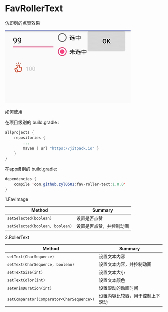 # FavRollerText
仿即刻的点赞效果

<img src="https://github.com/zyl0501/fav-roller-text/blob/master/screenshot.gif"> 

如何使用

在项目级别的 build.gradle :
```java
allprojects {
    repositories {
        ...
        maven { url "https://jitpack.io" }
    }
} 
```

在app级别的 build.gradle:
```java
dependencies {
    compile 'com.github.zyl0501:fav-roller-text:1.0.0'
}  
```

1.FavImage

Method | Summary
--- | ---
`setSelected(boolean)` | 设置是否点赞
`setSelected(boolean, boolean)` | 设置是否点赞，并控制动画

2.RollerText

Method | Summary
--- | ---
`setText(CharSequence)` | 设置文本内容
`setText(CharSequence, boolean)` | 设置文本内容，并控制动画
`setTextSize(int)` | 设置文本大小
`setTextColor(int)` | 设置文本颜色
`setAnimDuration(int)` | 设置滚动的动画时间
`setComparator(Comparator<CharSequence>)` | 设置内容比较器，用于控制上下滚动

